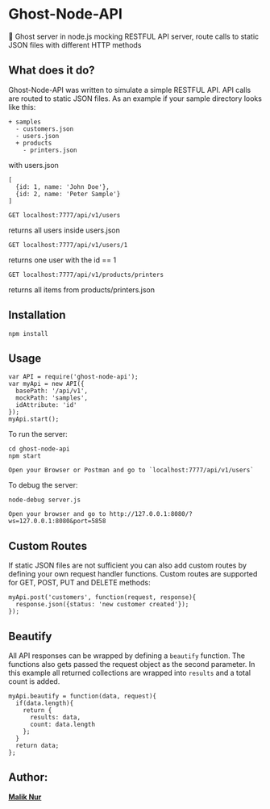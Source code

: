 # Ghost-Node-API
 :ghost: Ghost server in node.js mocking RESTFUL API server, route calls to static JSON files with different HTTP methods

## What does it do?

Ghost-Node-API was written to simulate a simple RESTFUL API. 
API calls are routed to static JSON files.
As an example if your sample directory looks like this:
```
+ samples
  - customers.json
  - users.json
  + products
    - printers.json
```

with users.json
```
[
  {id: 1, name: 'John Doe'},
  {id: 2, name: 'Peter Sample'}
]
```

`GET localhost:7777/api/v1/users`

returns all users inside users.json

`GET localhost:7777/api/v1/users/1`

returns one user with the id == 1

`GET localhost:7777/api/v1/products/printers`

returns all items from products/printers.json


## Installation

`npm install`

## Usage

```
var API = require('ghost-node-api');
var myApi = new API({
  basePath: '/api/v1',
  mockPath: 'samples',
  idAttribute: 'id'
});
myApi.start();
```

To run the server:
```
cd ghost-node-api
npm start

Open your Browser or Postman and go to `localhost:7777/api/v1/users`

```

To debug the server:
```
node-debug server.js

Open your browser and go to http://127.0.0.1:8080/?ws=127.0.0.1:8080&port=5858
```

## Custom Routes

If static JSON files are not sufficient you can also add custom routes by defining your own request handler functions. Custom routes are supported for GET, POST, PUT and DELETE methods:
```
myApi.post('customers', function(request, response){
  response.json({status: 'new customer created'});
});
```

## Beautify

All API responses can be wrapped by defining a `beautify` function. The functions also gets passed the request object as the second parameter. In this example all returned collections are wrapped into `results` and a total count is added.

```
myApi.beautify = function(data, request){
  if(data.length){
    return {
      results: data,
      count: data.length
    };
  }
  return data;
};
```

## Author:
**[Malik Nur]**


[Malik Nur]: https://github.com/maliknur
